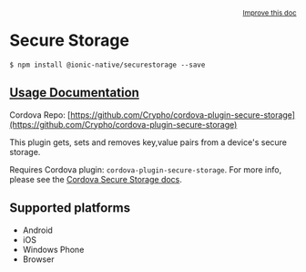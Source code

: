 
<a style="float:right;font-size:12px;" href="http://github.com/driftyco/ionic-native/edit/master/src/@ionic-native/plugins/securestorage/index.ts#L2">
  Improve this doc
</a>

# Secure Storage
<!-- end header block -->

```
$ npm install @ionic-native/securestorage --save
```

## [Usage Documentation](https://ionicframework.com/docs/v2/native/securestorage/)

Cordova Repo: [https://github.com/Crypho/cordova-plugin-secure-storage](https://github.com/Crypho/cordova-plugin-secure-storage)

<!-- description -->
This plugin gets, sets and removes key,value pairs from a device's secure storage.

Requires Cordova plugin: `cordova-plugin-secure-storage`. For more info, please see the [Cordova Secure Storage docs](https://github.com/Crypho/cordova-plugin-secure-storage).

<!-- @platforms tag -->
## Supported platforms

- Android
- iOS
- Windows Phone
- Browser

<!-- @platforms tag end -->
<!-- end for prop in method.decorators[0].argumentInfo -->
<!-- end content block -->
<!-- end body block -->
